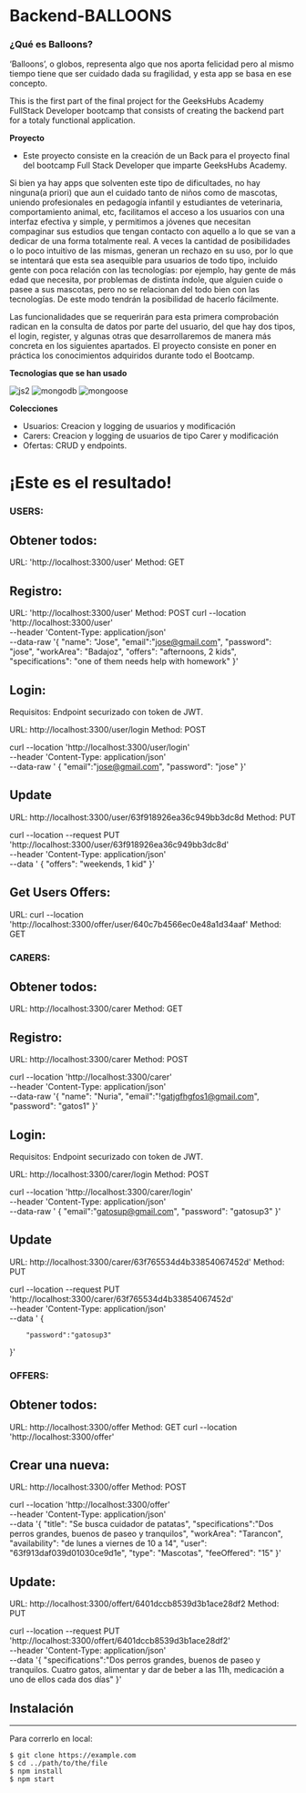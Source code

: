 # Backend-BALLOONS

### ¿Qué es Balloons?


‘Balloons’, o globos, representa algo que nos aporta felicidad pero al mismo tiempo tiene que ser cuidado dada su fragilidad, y esta app se basa en ese concepto.

 This is the first part of the final project for the GeeksHubs Academy FullStack Developer bootcamp that consists of creating the backend part for a totaly functional application.

**Proyecto**
- Este proyecto consiste en la creación de un Back para el proyecto final del bootcamp Full Stack Developer que imparte GeeksHubs Academy.

Si bien ya hay apps que solventen este tipo de dificultades, no hay ninguna(a priori) que aun el cuidado tanto de niños como de mascotas, uniendo profesionales en pedagogía infantil y 
estudiantes de veterinaria, comportamiento animal, etc, facilitamos el acceso a los usuarios con una interfaz efectiva y simple, y permitimos a jóvenes que necesitan compaginar sus 
estudios que tengan contacto con aquello a lo que se van a dedicar de una forma totalmente real.
A veces la cantidad de posibilidades o lo poco intuitivo de las mismas, generan un rechazo en su uso, por lo que se intentará que esta sea asequible para 
usuarios de todo tipo, incluido gente con poca relación con las tecnologías: por ejemplo, hay gente de más edad que necesita, por problemas de distinta 
índole, que alguien cuide o pasee a sus mascotas, pero no se relacionan del todo bien con las tecnologías. 
De este modo tendrán la posibilidad de hacerlo fácilmente.

Las funcionalidades que se requerirán para esta primera comprobación radican en la consulta de datos por parte del usuario, del que hay dos tipos, el login, register, 
y algunas otras que desarrollaremos de manera más concreta en los siguientes apartados.
El proyecto consiste en poner en práctica los conocimientos adquiridos durante todo el Bootcamp.

**Tecnologias que se han usado**

![js2](https://user-images.githubusercontent.com/114490860/222938291-1e87d5ea-71aa-4545-9ad6-496f25ecae48.png)
![mongodb](https://user-images.githubusercontent.com/114490860/222938180-670123f9-e7b5-444d-a768-3b99d10df020.png)
![mongoose](https://user-images.githubusercontent.com/114490860/222938190-5aa3f244-5fd4-4dbb-b0fd-9ba1d1ee7e64.png)

**Colecciones**
- Usuarios: Creacion y logging de usuarios y modificación 
- Carers: Creacion y logging de usuarios de tipo Carer y modificación 
- Ofertas: CRUD y endpoints.

# ¡Este es el resultado!
### USERS:

## Obtener todos:
URL: 'http://localhost:3300/user'
Method: GET

## Registro:

URL: 'http://localhost:3300/user' 
Method: POST
curl --location 'http://localhost:3300/user' \
--header 'Content-Type: application/json' \
--data-raw '{
    "name": "Jose",
    "email":"jose@gmail.com",
    "password": "jose",
    "workArea": "Badajoz",
    "offers": "afternoons, 2 kids",
    "specifications": "one of them needs help with homework"
}'

## Login:
Requisitos: Endpoint securizado con token de JWT.

URL: http://localhost:3300/user/login
Method: POST

curl --location 'http://localhost:3300/user/login' \
--header 'Content-Type: application/json' \
--data-raw '
{
    "email":"jose@gmail.com",
    "password": "jose"
}'

## Update

URL: http://localhost:3300/user/63f918926ea36c949bb3dc8d
Method: PUT

curl --location --request PUT 'http://localhost:3300/user/63f918926ea36c949bb3dc8d' \
--header 'Content-Type: application/json' \
--data '
{
    "offers": "weekends, 1 kid"
}'

## Get Users Offers:

URL: curl --location 'http://localhost:3300/offer/user/640c7b4566ec0e48a1d34aaf'
Method: GET

### CARERS:

## Obtener todos:
URL: http://localhost:3300/carer
Method: GET


## Registro:

URL: http://localhost:3300/carer
Method: POST

curl --location 'http://localhost:3300/carer' \
--header 'Content-Type: application/json' \
--data-raw '{
    "name": "Nuria",
    "email":"!gatjgfhgfos1@gmail.com",
    "password": "gatos1"
}'

## Login:
Requisitos: Endpoint securizado con token de JWT.

URL: http://localhost:3300/carer/login
Method: POST

curl --location 'http://localhost:3300/carer/login' \
--header 'Content-Type: application/json' \
--data-raw '
{
    "email":"gatosup@gmail.com",
    "password": "gatosup3"
}'

## Update

URL: http://localhost:3300/carer/63f765534d4b33854067452d'
Method: PUT

curl --location --request PUT 'http://localhost:3300/carer/63f765534d4b33854067452d' \
--header 'Content-Type: application/json' \
--data ' {

        "password":"gatosup3"

 }'

### OFFERS:

## Obtener todos:
URL: http://localhost:3300/offer
Method: GET
curl --location 'http://localhost:3300/offer'

## Crear una nueva:
URL: http://localhost:3300/offer
Method: POST

curl --location 'http://localhost:3300/offer' \
--header 'Content-Type: application/json' \
--data '{
    "title": "Se busca cuidador de patatas",
    "specifications":"Dos perros grandes, buenos de paseo y tranquilos",
    "workArea": "Tarancon",
    "availability": "de lunes a viernes de 10 a 14",
    "user": "63f913daf039d01030ce9d1e",
    "type": "Mascotas",
    "feeOffered": "15"
}'

## Update:
URL: http://localhost:3300/offert/6401dccb8539d3b1ace28df2
Method: PUT

curl --location --request PUT 'http://localhost:3300/offert/6401dccb8539d3b1ace28df2' \
--header 'Content-Type: application/json' \
--data '{
    "specifications":"Dos perros grandes, buenos de paseo y tranquilos. Cuatro gatos, alimentar  y dar de beber a las 11h, medicación a uno de ellos cada dos días"
}'



## Instalación
***
Para correrlo en local:
```
$ git clone https://example.com
$ cd ../path/to/the/file
$ npm install
$ npm start
```
